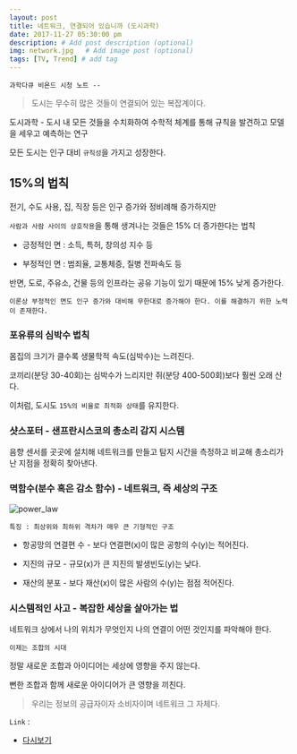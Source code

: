```yaml
---
layout: post
title: 네트워크, 연결되어 있습니까 (도시과학)
date: 2017-11-27 05:30:00 pm
description: # Add post description (optional)
img: network.jpg   # Add image post (optional)
tags: [TV, Trend] # add tag
---
```


`과학다큐 비욘드 시청 노트 --`

> 도시는 무수히 많은 것들이 연결되어 있는 복잡계이다.

도시과학 - 도시 내 모든 것들을 수치화하여 수학적 체계를 통해 규칙을 발견하고 모델을 세우고 예측하는 연구

모든 도시는 인구 대비 `규칙성`을 가지고 성장한다.

## 15%의 법칙

전기, 수도 사용, 집, 직장 등은 인구 증가와 정비례해 증가하지만

`사람과 사람 사이의 상호작용`을 통해 생겨나는 것들은 15% 더 증가한다는 법칙

* 긍정적인 면 : 소득, 특허, 창의성 지수 등 

* 부정적인 면 : 범죄율, 교통체증, 질병 전파속도 등

반면, 도로, 주유소, 건물 등의 인프라는 공유 기능이 있기 때문에 15% 낮게 증가한다.

`이론상 부정적인 면도 인구 증가와 대비해 무한대로 증가해야 한다. 이를 해결하기 위한 노력이 존재한다.`

### 포유류의 심박수 법칙

몸집의 크기가 클수록 생물학적 속도(심박수)는 느려진다.

코끼리(분당 30-40회)는 심박수가 느리지만 쥐(분당 400-500회)보다 훨씬 오래 산다.

이처럼, 도시도 `15%의 비율로 최적화 상태`를 유지한다.

### 샷스포터 - 샌프란시스코의 총소리 감지 시스템

음향 센서를 곳곳에 설치해 네트워크를 만들고 탐지 시간을 측정하고 비교해 총소리가 난 지점을 정확히 찾아낸다.

### 멱함수(분수 혹은 감소 함수) - 네트워크, 즉 세상의 구조

![power_law]({{site.baseurl}}/assets/img/power_law.jpg)

`특징 : 최상위와 최하위 격차가 매우 큰 기형적인 구조`

* 항공망의 연결편 수 - 보다 연결편(x)이 많은 공항의 수(y)는 적어진다.

* 지진의 규모 - 규모(x)가 큰 지진의 발생빈도(y)는 낮다.

* 재산의 분포 - 보다 재산(x)이 많은 사람의 수(y)는 점점 적어진다.

### 시스템적인 사고 - 복잡한 세상을 살아가는 법

네트워크 상에서 나의 위치가 무엇인지 나의 연결이 어떤 것인지를 파악해야 한다.

`이제는 조합의 시대`

정말 새로운 조합과 아이디어는 세상에 영향을 주지 않는다.

뻔한 조합과 함께 새로운 아이디어가 큰 영향을 끼친다.

> 우리는 정보의 공급자이자 소비자이며 네트워크 그 자체다.

`Link` : 

* [다시보기](http://www.ebs.co.kr/tv/show?prodId=124333&lectId=10695623)